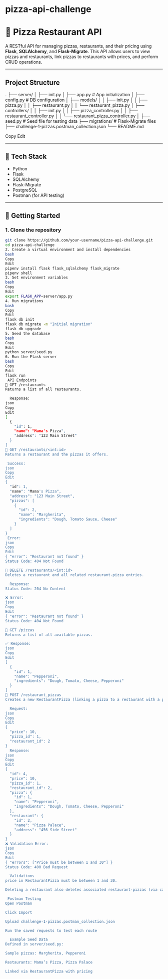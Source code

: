 # pizza-api-challenge
# 🍕 Pizza Restaurant API

A RESTful API for managing pizzas, restaurants, and their pricing using **Flask**, **SQLAlchemy**, and **Flask-Migrate**. This API allows users to view pizzas and restaurants, link pizzas to restaurants with prices, and perform CRUD operations.

---

## Project Structure

.
├── server/
│ ├── init.py
│ ├── app.py # App initialization
│ ├── config.py # DB configuration
│ ├── models/
│ │ ├── init.py
│ │ ├── pizza.py
│ │ ├── restaurant.py
│ │ └── restaurant_pizza.py
│ ├── controllers/
│ │ ├── init.py
│ │ ├── pizza_controller.py
│ │ ├── restaurant_controller.py
│ │ └── restaurant_pizza_controller.py
│ ├── seed.py # Seed file for testing data
├── migrations/ # Flask-Migrate files
├── challenge-1-pizzas.postman_collection.json
└── README.md

Copy
Edit

---

## 🧰 Tech Stack

- Python
- Flask
- SQLAlchemy
- Flask-Migrate
- PostgreSQL
- Postman (for API testing)

---

## 🚀 Getting Started

### 1. Clone the repository

```bash
git clone https://github.com/your-username/pizza-api-challenge.git
cd pizza-api-challenge
2. Create a virtual environment and install dependencies
bash
Copy
Edit
pipenv install flask flask_sqlalchemy flask_migrate
pipenv shell
3. Set environment variables
bash
Copy
Edit
export FLASK_APP=server/app.py
4. Run migrations
bash
Copy
Edit
flask db init
flask db migrate -m "Initial migration"
flask db upgrade
5. Seed the database
bash
Copy
Edit
python server/seed.py
6. Run the Flask server
bash
Copy
Edit
flask run
 API Endpoints
🔹 GET /restaurants
Returns a list of all restaurants.

  Response:
json
Copy
Edit
[
  {
    "id": 1,
    "name": "Mama's Pizza",
    "address": "123 Main Street"
  }
]
🔹 GET /restaurants/<int:id>
Returns a restaurant and the pizzas it offers.

 Success:
json
Copy
Edit
{
  "id": 1,
  "name": "Mama's Pizza",
  "address": "123 Main Street",
  "pizzas": [
    {
      "id": 2,
      "name": "Margherita",
      "ingredients": "Dough, Tomato Sauce, Cheese"
    }
  ]
}
 Error:
json
Copy
Edit
{ "error": "Restaurant not found" }
Status Code: 404 Not Found

🔹 DELETE /restaurants/<int:id>
Deletes a restaurant and all related restaurant-pizza entries.

  Response:
Status Code: 204 No Content

❌ Error:
json
Copy
Edit
{ "error": "Restaurant not found" }
Status Code: 404 Not Found

🔹 GET /pizzas
Returns a list of all available pizzas.

✅ Response:
json
Copy
Edit
[
  {
    "id": 1,
    "name": "Pepperoni",
    "ingredients": "Dough, Tomato, Cheese, Pepperoni"
  }
]
🔹 POST /restaurant_pizzas
Creates a new RestaurantPizza (linking a pizza to a restaurant with a price).

  Request:
json
Copy
Edit
{
  "price": 10,
  "pizza_id": 1,
  "restaurant_id": 2
}
  Response:
json
Copy
Edit
{
  "id": 4,
  "price": 10,
  "pizza_id": 1,
  "restaurant_id": 2,
  "pizza": {
    "id": 1,
    "name": "Pepperoni",
    "ingredients": "Dough, Tomato, Cheese, Pepperoni"
  },
  "restaurant": {
    "id": 2,
    "name": "Pizza Palace",
    "address": "456 Side Street"
  }
}
❌ Validation Error:
json
Copy
Edit
{ "errors": ["Price must be between 1 and 30"] }
Status Code: 400 Bad Request

  Validations
price in RestaurantPizza must be between 1 and 30.

Deleting a restaurant also deletes associated restaurant-pizzas (via cascade).

 Postman Testing
Open Postman

Click Import

Upload challenge-1-pizzas.postman_collection.json

Run the saved requests to test each route

  Example Seed Data
Defined in server/seed.py:

Sample pizzas: Margherita, Pepperoni

Restaurants: Mama’s Pizza, Pizza Palace

Linked via RestaurantPizza with pricing

